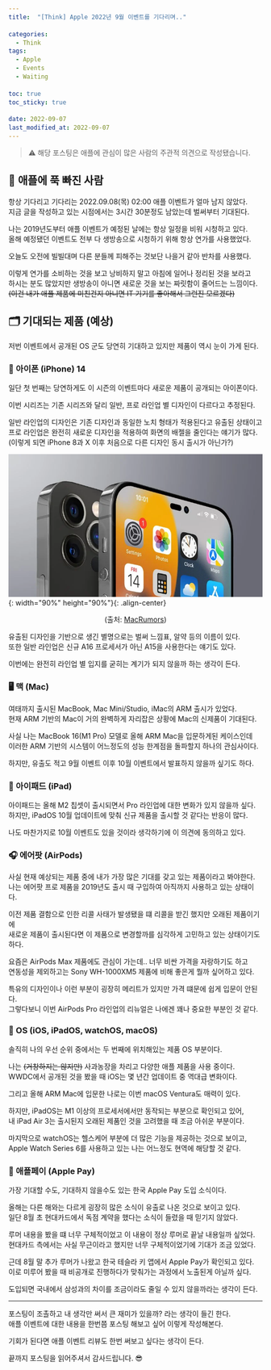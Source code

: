 ```yaml
---
title:  "[Think] Apple 2022년 9월 이벤트를 기다리며.."

categories:
  - Think
tags:
  - Apple
  - Events
  - Waiting

toc: true
toc_sticky: true

date: 2022-09-07
last_modified_at: 2022-09-07
---
```


> ⚠️ 해당 포스팅은 애플에 관심이 많은 사람의 주관적 의견으로 작성됐습니다.

## 🍎 애플에 푹 빠진 사람
항상 기다리고 기다리는 2022.09.08(목) 02:00 애플 이벤트가 얼마 남지 않았다.  
지금 글을 작성하고 있는 시점에서는 3시간 30분정도 남았는데 벌써부터 기대된다.

나는 2019년도부터 애플 이벤트가 예정된 날에는 항상 일정을 비워 시청하고 있다.  
올해 예정됐던 이벤트도 전부 다 생방송으로 시청하기 위해 항상 연가를 사용했었다.  

오늘도 오전에 빌빌대며 다른 분들께 피해주는 것보단 나을거 같아 반차를 사용했다.

이렇게 연가를 소비하는 것을 보고 낭비하지 말고 아침에 일어나 정리된 것을 보라고  
하시는 분도 많았지만 생방송이 아니면 새로운 것을 보는 짜릿함이 줄어드는 느낌이다.  
~~(이건 내가 애플 제품에 미친건지 아니면 IT 기기를 좋아해서 그런진 모르겠다)~~

## 🗂 기대되는 제품 (예상)
저번 이벤트에서 공개된 OS 군도 당연히 기대하고 있지만 제품이 역시 눈이 가게 된다.

### 📱 아이폰 (iPhone) 14
일단 첫 번째는 당연하게도 이 시즌의 이벤트마다 새로운 제품이 공개되는 아이폰이다.

이번 시리즈는 기존 시리즈와 달리 일반, 프로 라인업 별 디자인이 다르다고 추정된다.  

일반 라인업의 디자인은 기존 디자인과 동일한 노치 형태가 적용된다고 유출된 상태이고  
프로 라인업은 완전히 새로운 디자인을 적용하여 화면의 배젤을 줄인다는 얘기가 많다.  
(이렇게 되면 iPhone 8과 X 이후 처음으로 다른 디자인 동시 출시가 아닌가?)

![image](../../assets/image/Post/Think/Wait-for-2022-09-Apple-events/1.jpg "크래킹 페이지 확인"){: width="90%" height="90%"}{: .align-center}  
<center>

(출처: [MacRumors](https://www.macrumors.com/roundup/iphone-14/))
</center>

유출된 디자인을 기반으로 생긴 별명으로는 벌써 느낌표, 알약 등의 이름이 있다.   
또한 일반 라인업은 신규 A16 프로세서가 아닌 A15을 사용한다는 얘기도 있다.

이번에는 완전히 라인업 별 입지를 굳히는 계기가 되지 않을까 하는 생각이 든다.

### 🖥 맥 (Mac)
여태까지 출시된 MacBook, Mac Mini/Studio, iMac의 ARM 출시가 있었다.  
현재 ARM 기반의 Mac이 거의 완벽하게 자리잡은 상황에 Mac의 신제품이 기대된다.  

사실 나는 MacBook 16(M1 Pro) 모델로 올해 ARM Mac을 입문하게된 케이스인데  
이러한 ARM 기반의 시스템이 어느정도의 성능 한계점을 돌파할지 하나의 관심사이다.

하지만, 유출도 적고 9월 이벤트 이후 10월 이벤트에서 발표하지 않을까 싶기도 하다.

### 📲 아이패드 (iPad)
아이패드는 올해 M2 칩셋이 출시되면서 Pro 라인업에 대한 변화가 있지 않을까 싶다.  
하지만, iPadOS 10월 업데이트에 맞춰 신규 제품을 출시할 것 같다는 반응이 많다.

나도 마찬가지로 10월 이벤트도 있을 것이라 생각하기에 이 의견에 동의하고 있다.

### 🎧 에어팟 (AirPods)
사실 현재 예상되는 제품 중에 내가 가장 많은 기대를 갖고 있는 제품이라고 봐야한다.  
나는 에어팟 프로 제품을 2019년도 출시 때 구입하여 아직까지 사용하고 있는 상태이다.

이전 제품 결함으로 인한 리콜 사태가 발생됐을 떄 리콜을 받긴 했지만 오래된 제품이기에  
새로운 제품이 출시된다면 이 제품으로 변경할까를 심각하게 고민하고 있는 상태이기도 하다.

요즘은 AirPods Max 제품에도 관심이 가는데.. 너무 비싼 가격을 자랑하기도 하고  
연동성을 제외하고는 Sony WH-1000XM5 제품에 비해 좋은게 뭘까 싶어하고 있다.

특유의 디자인이나 이런 부분이 굉장히 메리트가 있지만 가격 떄문에 쉽게 입문이 안된다.  
그렇다보니 이번 AirPods Pro 라인업의 리뉴얼은 나에겐 꽤나 중요한 부분인 것 같다.

### 🍏 OS (iOS, iPadOS, watchOS, macOS)
솔직히 나의 우선 순위 중에서는 두 번째에 위치해있는 제품 OS 부분이다.  

나는 ~~(거창하지는 않지만)~~ 사과농장을 차리고 다양한 애플 제품을 사용 중이다.  
WWDC에서 공개된 것을 봤을 때 iOS는 몇 년간 업데이트 중 역대급 변화이다.

그리고 올해 ARM Mac에 입문한 나로는 이번 macOS Ventura도 매력이 있다.  

하지만, iPadOS는 M1 이상의 프로세서에서만 동작되는 부분으로 확인되고 있어,   
내 iPad Air 3는 출시된지 오래된 제품인 것을 고려했을 때 조금 아쉬운 부분이다.  

마지막으로 watchOS는 헬스케어 부분에 더 많은 기능을 제공하는 것으로 보이고,  
Apple Watch Series 6를 사용하고 있는 나는 어느정도 현역에 해당할 것 같다.

### 👝 애플페이 (Apple Pay)
가장 기대할 수도, 기대하지 않을수도 있는 한국 Apple Pay 도입 소식이다.  

올해는 다른 해와는 다르게 굉장히 많은 소식이 유출로 나온 것으로 보이고 있다.  
일단 8월 초 현대카드에서 독점 계약을 했다는 소식이 들렸을 때 믿기지 않았다.  

루머 내용을 봤을 떄 너무 구체적이었고 이 내용이 정상 루머로 끝날 내용일까 싶었다.  
현대카드 측에서는 사실 무근이라고 했지만 너무 구체적이었기에 기대가 조금 있었다.

근데 8월 말 추가 루머가 나왔고 한국 테슬라 키 앱에서 Apple Pay가 확인되고 있다.  
이로 미루어 봤을 때 비공개로 진행하다가 맞춰가는 과정에서 노출된게 아닐까 싶다.

도입되면 국내에서 삼성과의 차이를 조금이라도 줄일 수 있지 않을까라는 생각이 든다.

---

포스팅이 조촐하고 내 생각만 써서 큰 재미가 있을까? 라는 생각이 들긴 한다.  
애플 이벤트에 대한 내용을 한번쯤 포스팅 해보고 싶어 이렇게 작성해본다.

기회가 된다면 애플 이벤트 리뷰도 한번 써보고 싶다는 생각이 든다.

끝까지 포스팅을 읽어주셔서 감사드립니다. 😎